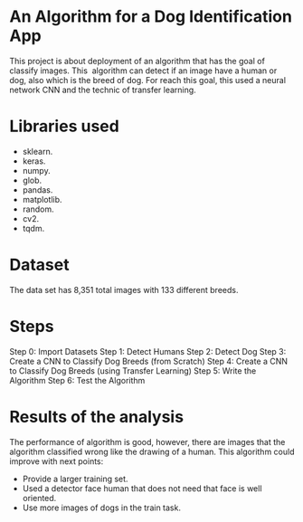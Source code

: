 # An Algorithm for a Dog Identification App

This project is about deployment of an algorithm that has the goal of classify images. This  algorithm can detect if an image have a human or dog, also which is the breed of dog. For reach this goal, this used a neural network CNN and the technic of transfer learning.

# Libraries used

- sklearn.
- keras.
- numpy.
- glob.
- pandas.
- matplotlib.
- random.
- cv2.
- tqdm.

# Dataset

The data set has 8,351 total images with 133 different breeds. 

# Steps

Step 0: Import Datasets
Step 1: Detect Humans
Step 2: Detect Dog
Step 3: Create a CNN to Classify Dog Breeds (from Scratch)
Step 4: Create a CNN to Classify Dog Breeds (using Transfer Learning)
Step 5: Write the Algorithm
Step 6: Test the Algorithm

# Results of the analysis

The performance of algorithm is good, however, there are images that the algorithm classified wrong like the drawing of a human. This algorithm could improve with next points:

- Provide a larger training set. 
- Used a detector face human that does not need that face is well oriented. 
- Use more images of dogs in the train task.

